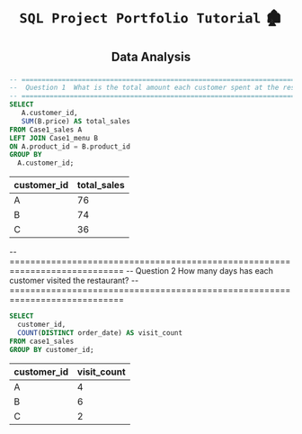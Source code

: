 # <p align="center" style="margin-top: 0px;">  **`SQL Project Portfolio Tutorial`** 🏚️
## <p align="center"> Data Analysis

``` sql
-- ============================================================================
--	Question 1  What is the total amount each customer spent at the restaurant?
-- ============================================================================
SELECT
   A.customer_id,
   SUM(B.price) AS total_sales
FROM Case1_sales A
LEFT JOIN Case1_menu B 
ON A.product_id = B.product_id
GROUP BY
  A.customer_id;

``` 
| customer_id | total_sales  |
|-------------|--------------|
|      A      |      76      |
|      B      |      74      |
|      C      |      36      |


-- ============================================================================
--	Question 2  How many days has each customer visited the restaurant?
-- ============================================================================
 
```sql
SELECT 
  customer_id, 
  COUNT(DISTINCT order_date) AS visit_count
FROM case1_sales
GROUP BY customer_id;
```
| customer_id | visit_count |
|-------------|-------------|
|      A      |      4      |
|      B      |      6      |
|      C      |      2      |

